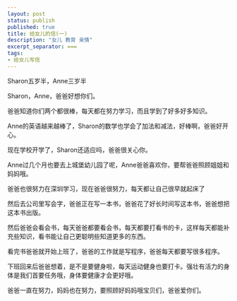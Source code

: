 ```yaml
---
layout: post
status: publish
published: true
title: 给女儿的信(一) 
description: "女儿 教育 亲情"
excerpt_separator: ===
tags:
- 给女儿写信
---
```


Sharon五岁半，Anne三岁半

Sharon，Anne，爸爸好想你们。

爸爸知道你们两个都很棒，每天都在努力学习，而且学到了好多好多知识。

Anne的英语越来越棒了，Sharon的数学也学会了加法和减法，好棒啊，爸爸好开心。

现在学校开学了，Sharon还适应吗，爸爸很关心你。

Anne过几个月也要去上城堡幼儿园了呢，Anne爸爸喜欢你，要帮爸爸照顾姐姐和妈妈哦。

爸爸也很努力在深圳学习，现在爸爸很努力，每天都让自己很早就起床了

然后去公司里写会字，爸爸正在写一本书，爸爸花了好长时间写这本书，爸爸想把这本书出版。

然后爸爸会看会书，每天爸爸都要看会书，每天都要打看书的卡，这样每天都能补充些知识，看书能让自己更聪明些知道更多的东西。

看完书爸爸就开始上班了，爸爸的工作就是写程序，爸爸每天都要写很多程序。

下班回来后爸爸想着，是不是要健身啦，每天运动健身也要打卡。强壮有活力的身体是我们首要任务哦，身体要健康才会更好哦。

爸爸一直在努力，妈妈也在努力，要照顾好妈妈哦宝贝们，爸爸爱你们。



